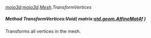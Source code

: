 _[mojo3d](../../modules/mojo3d/mojo3d-module.md):[mojo3d](../../modules/mojo3d/mojo3d-module.md).[Mesh](../../modules/mojo3d/mojo3d-mesh.md).TransformVertices_
##### Method TransformVertices:Void( matrix:[std.geom.AffineMat4f](../../modules/std/std-geom-affinemat4f.md) )
Transforms all vertices in the mesh.

